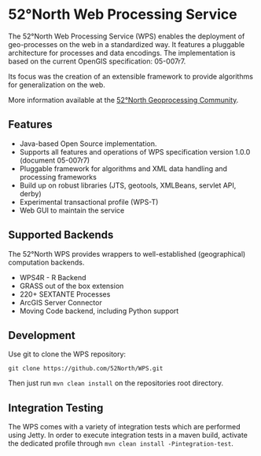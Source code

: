 # 52°North Web Processing Service

The 52°North Web Processing Service (WPS) enables the deployment of geo-processes on the web in
a standardized way. It features a pluggable architecture for processes and data encodings.
The implementation is based on the current OpenGIS specification: 05-007r7.

Its focus was the creation of an extensible framework to provide algorithms for generalization on the web.

More information available at the [52°North Geoprocessing Community](http://52north.org/geoprocessing).

## Features

* Java-based Open Source implementation.
* Supports all features and operations of WPS specification version 1.0.0 (document 05-007r7)
* Pluggable framework for algorithms and XML data handling and processing frameworks
* Build up on robust libraries (JTS, geotools, XMLBeans, servlet API, derby)
* Experimental transactional profile (WPS-T)
* Web GUI to maintain the service

## Supported Backends

The 52°North WPS provides wrappers to well-established (geographical) computation backends.

* WPS4R - R Backend
* GRASS out of the box extension
* 220+ SEXTANTE Processes
* ArcGIS Server Connector
* Moving Code backend, including Python support

## Development

Use git to clone the WPS repository:

`git clone https://github.com/52North/WPS.git`

Then just run `mvn clean install` on the repositories root directory.

## Integration Testing

The WPS comes with a variety of integration tests which are performed using Jetty.
In order to execute integration tests in a maven build, activate the dedicated profile
through `mvn clean install -Pintegration-test`.

